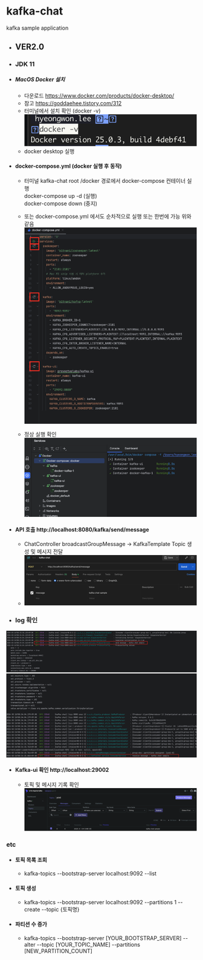 # kafka-chat
kafka sample application

- ## VER2.0 
- ### JDK 11

- ##### MacOS Docker 설치 
  - 다운로드 https://www.docker.com/products/docker-desktop/
  - 참고 https://goddaehee.tistory.com/312
  - 터미널에서 설치 확인 (docker -v)
    ![log](./img/docker0.png)
  - docker desktop 실행

- #### docker-compose.yml (docker 실행 후 동작) 
  - 터미널 kafka-chat root /docker 경로에서 docker-compose 컨테이너 실행  
    docker-compose up -d (실행) </br>
    docker-compose down  (중지)
 
  - 또는 docker-compose.yml 에서도 순차적으로 실행 또는 한번에 가능 위와 같음
  ![log](./img/docker1.png)
  - 정상 실행 확인
  ![log](./img/docker2.png)



- #### API 호출 http://localhost:8080/kafka/send/message
  - ChatController broadcastGroupMessage -> KafkaTemplate Topic 생성 및 메시지 전달
  - ![postman](./img/postman.png)

- ### log 확인
![log](./img/sample0.png)
![log](./img/sample1.png)


- #### Kafka-ui 확인 http://localhost:29002
  - 토픽 및 메시지 기록 확인
  ![log](./img/kafka_ui.png)

### etc

- #### 토픽 목록 조회
  - kafka-topics --bootstrap-server localhost:9092 --list
- #### 토픽 생성
  - kafka-topics --bootstrap-server localhost:9092 --partitions 1 --create --topic {토픽명}
- #### 파티션 수 증가
  - kafka-topics --bootstrap-server [YOUR_BOOTSTRAP_SERVER] --alter --topic [YOUR_TOPIC_NAME] --partitions [NEW_PARTITION_COUNT]
